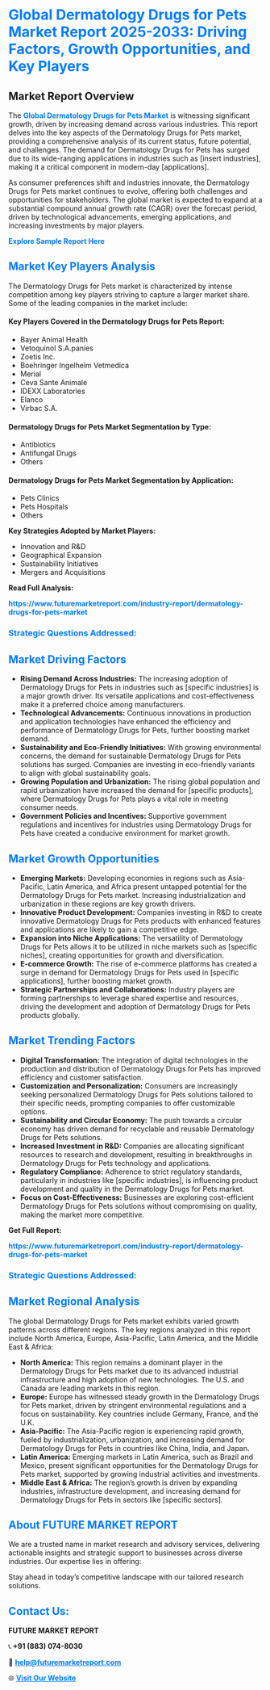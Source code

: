 <h1 style="color: #007BFF;">Global Dermatology Drugs for Pets Market Report 2025-2033: Driving Factors, Growth Opportunities, and Key Players</h1>

<section id="overview">
<h2>Market Report Overview</h2>
<p>The <a href="https://www.futuremarketreport.com/industry-report/dermatology-drugs-for-pets-market" style="color: #007BFF; text-decoration: none;"><strong>Global Dermatology Drugs for Pets Market</strong></a> is witnessing significant growth, driven by increasing demand across various industries. This report delves into the key aspects of the Dermatology Drugs for Pets market, providing a comprehensive analysis of its current status, future potential, and challenges. The demand for Dermatology Drugs for Pets has surged due to its wide-ranging applications in industries such as [insert industries], making it a critical component in modern-day [applications].</p>
<p>As consumer preferences shift and industries innovate, the Dermatology Drugs for Pets market continues to evolve, offering both challenges and opportunities for stakeholders. The global market is expected to expand at a substantial compound annual growth rate (CAGR) over the forecast period, driven by technological advancements, emerging applications, and increasing investments by major players.</p>
</section>

<section id="overview">
<p><a href="https://www.futuremarketreport.com/request-sample/reportId=79072" style="color: #007BFF; text-decoration: none;"><strong>Explore Sample Report Here</strong></a></p>
</section>

<section id="key-players">
<h2 style="color: #007BFF;">Market Key Players Analysis</h2>
<p>The Dermatology Drugs for Pets market is characterized by intense competition among key players striving to capture a larger market share. Some of the leading companies in the market include:</p>
<h4>Key Players Covered in the Dermatology Drugs for Pets Report:</h4>
<ul><li>Bayer Animal Health</li><li>Vetoquinol S.A.panies</li><li>Zoetis Inc.</li><li>Boehringer Ingelheim Vetmedica</li><li>Merial</li><li>Ceva Sante Animale</li><li>IDEXX Laboratories</li><li>Elanco</li><li>Virbac S.A.</li></ul>
<h4>Dermatology Drugs for Pets Market Segmentation by Type:</h4>
<ul><li>Antibiotics</li><li>Antifungal Drugs</li><li>Others</li></ul>

<h4>Dermatology Drugs for Pets Market Segmentation by Application:</h4>
<ul><li>Pets Clinics</li><li>Pets Hospitals</li><li>Others</li></ul>
<p><strong>Key Strategies Adopted by Market Players:</strong></p>
<ul>
<li>Innovation and R&D</li>
<li>Geographical Expansion</li>
<li>Sustainability Initiatives</li>
<li>Mergers and Acquisitions</li>
</ul>
</section>

<section>
<p><strong>Read Full Analysis: </strong></p><a href="https://www.futuremarketreport.com/industry-report/dermatology-drugs-for-pets-market" style="color: #007BFF; text-decoration: none;"><strong>https://www.futuremarketreport.com/industry-report/dermatology-drugs-for-pets-market</strong></a>
<h3 style="color: #007BFF;">Strategic Questions Addressed:</h3>
</section>

<section id="driving-factors">
<h2 style="color: #007BFF;">Market Driving Factors</h2>
<ul>
<li><strong>Rising Demand Across Industries:</strong> The increasing adoption of Dermatology Drugs for Pets in industries such as [specific industries] is a major growth driver. Its versatile applications and cost-effectiveness make it a preferred choice among manufacturers.</li>
<li><strong>Technological Advancements:</strong> Continuous innovations in production and application technologies have enhanced the efficiency and performance of Dermatology Drugs for Pets, further boosting market demand.</li>
<li><strong>Sustainability and Eco-Friendly Initiatives:</strong> With growing environmental concerns, the demand for sustainable Dermatology Drugs for Pets solutions has surged. Companies are investing in eco-friendly variants to align with global sustainability goals.</li>
<li><strong>Growing Population and Urbanization:</strong> The rising global population and rapid urbanization have increased the demand for [specific products], where Dermatology Drugs for Pets plays a vital role in meeting consumer needs.</li>
<li><strong>Government Policies and Incentives:</strong> Supportive government regulations and incentives for industries using Dermatology Drugs for Pets have created a conducive environment for market growth.</li>
</ul>
</section>

<section id="growth-opportunities">
<h2 style="color: #007BFF;">Market Growth Opportunities</h2>
<ul>
<li><strong>Emerging Markets:</strong> Developing economies in regions such as Asia-Pacific, Latin America, and Africa present untapped potential for the Dermatology Drugs for Pets market. Increasing industrialization and urbanization in these regions are key growth drivers.</li>
<li><strong>Innovative Product Development:</strong> Companies investing in R&D to create innovative Dermatology Drugs for Pets products with enhanced features and applications are likely to gain a competitive edge.</li>
<li><strong>Expansion into Niche Applications:</strong> The versatility of Dermatology Drugs for Pets allows it to be utilized in niche markets such as [specific niches], creating opportunities for growth and diversification.</li>
<li><strong>E-commerce Growth:</strong> The rise of e-commerce platforms has created a surge in demand for Dermatology Drugs for Pets used in [specific applications], further boosting market growth.</li>
<li><strong>Strategic Partnerships and Collaborations:</strong> Industry players are forming partnerships to leverage shared expertise and resources, driving the development and adoption of Dermatology Drugs for Pets products globally.</li>
</ul>
</section>

<section id="trending-factors">
<h2 style="color: #007BFF;">Market Trending Factors</h2>
<ul>
<li><strong>Digital Transformation:</strong> The integration of digital technologies in the production and distribution of Dermatology Drugs for Pets has improved efficiency and customer satisfaction.</li>
<li><strong>Customization and Personalization:</strong> Consumers are increasingly seeking personalized Dermatology Drugs for Pets solutions tailored to their specific needs, prompting companies to offer customizable options.</li>
<li><strong>Sustainability and Circular Economy:</strong> The push towards a circular economy has driven demand for recyclable and reusable Dermatology Drugs for Pets solutions.</li>
<li><strong>Increased Investment in R&D:</strong> Companies are allocating significant resources to research and development, resulting in breakthroughs in Dermatology Drugs for Pets technology and applications.</li>
<li><strong>Regulatory Compliance:</strong> Adherence to strict regulatory standards, particularly in industries like [specific industries], is influencing product development and quality in the Dermatology Drugs for Pets market.</li>
<li><strong>Focus on Cost-Effectiveness:</strong> Businesses are exploring cost-efficient Dermatology Drugs for Pets solutions without compromising on quality, making the market more competitive.</li>
</ul>
</section>

<section>
<p><strong>Get Full Report: </strong></p><a href="https://www.futuremarketreport.com/industry-report/dermatology-drugs-for-pets-market" style="color: #007BFF; text-decoration: none;"><strong>https://www.futuremarketreport.com/industry-report/dermatology-drugs-for-pets-market</strong></a>
<h3 style="color: #007BFF;">Strategic Questions Addressed:</h3>
</section>


<section id="regional-analysis">
<h2 style="color: #007BFF;">Market Regional Analysis</h2>
<p>The global Dermatology Drugs for Pets market exhibits varied growth patterns across different regions. The key regions analyzed in this report include North America, Europe, Asia-Pacific, Latin America, and the Middle East & Africa:</p>
<ul>
<li><strong>North America:</strong> This region remains a dominant player in the Dermatology Drugs for Pets market due to its advanced industrial infrastructure and high adoption of new technologies. The U.S. and Canada are leading markets in this region.</li>
<li><strong>Europe:</strong> Europe has witnessed steady growth in the Dermatology Drugs for Pets market, driven by stringent environmental regulations and a focus on sustainability. Key countries include Germany, France, and the U.K.</li>
<li><strong>Asia-Pacific:</strong> The Asia-Pacific region is experiencing rapid growth, fueled by industrialization, urbanization, and increasing demand for Dermatology Drugs for Pets in countries like China, India, and Japan.</li>
<li><strong>Latin America:</strong> Emerging markets in Latin America, such as Brazil and Mexico, present significant opportunities for the Dermatology Drugs for Pets market, supported by growing industrial activities and investments.</li>
<li><strong>Middle East & Africa:</strong> The region’s growth is driven by expanding industries, infrastructure development, and increasing demand for Dermatology Drugs for Pets in sectors like [specific sectors].</li>
</ul>
</section>

<footer>
<h2 style="color: #007BFF;">About FUTURE MARKET REPORT</h2>
<p>We are a trusted name in market research and advisory services, delivering actionable insights and strategic support to businesses across diverse industries. Our expertise lies in offering:</p>

<p>Stay ahead in today’s competitive landscape with our tailored research solutions.</p>

<h2 style="color: #007BFF;">Contact Us:</h2>
<p><strong>FUTURE MARKET REPORT</strong></p>
<p>📞 <strong>+91 (883) 074-8030</strong></p>
<p>📧 <strong><a href="mailto:help@futuremarketreport.com" style="color: #007BFF;">help@futuremarketreport.com</a></strong></p>
<p>🌐 <strong><a href="https://www.futuremarketreport.com/" style="color: #007BFF;">Visit Our Website</a></strong></p>
</footer>